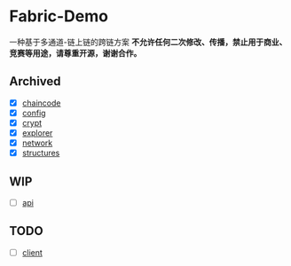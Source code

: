# Fabric-Demo

一种基于多通道-链上链的跨链方案
**不允许任何二次修改、传播，禁止用于商业、竞赛等用途，请尊重开源，谢谢合作。**

## Archived

- [x] [chaincode](./chaincode)
- [x] [config](./config)
- [x] [crypt](./crypt)
- [x] [explorer](./explorer)
- [x] [network](./network)
- [x] [structures](./structures)

## WIP

- [ ] [api](./api)

## TODO

- [ ] [client](./client)

